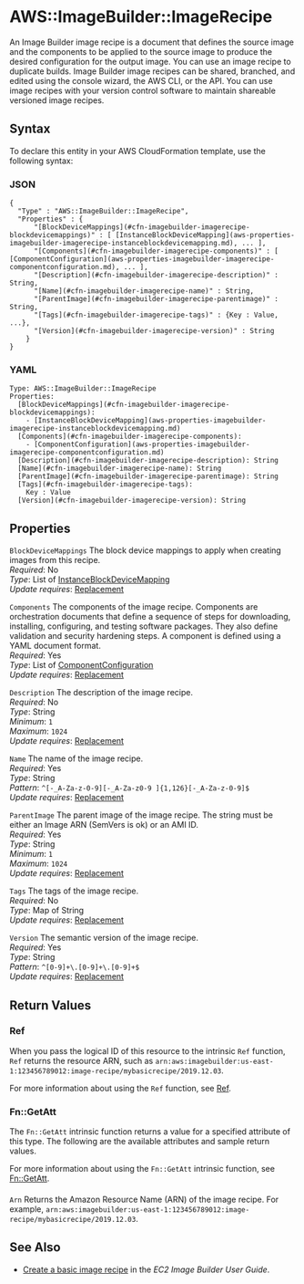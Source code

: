 # AWS::ImageBuilder::ImageRecipe<a name="aws-resource-imagebuilder-imagerecipe"></a>

An Image Builder image recipe is a document that defines the source image and the components to be applied to the source image to produce the desired configuration for the output image\. You can use an image recipe to duplicate builds\. Image Builder image recipes can be shared, branched, and edited using the console wizard, the AWS CLI, or the API\. You can use image recipes with your version control software to maintain shareable versioned image recipes\.

## Syntax<a name="aws-resource-imagebuilder-imagerecipe-syntax"></a>

To declare this entity in your AWS CloudFormation template, use the following syntax:

### JSON<a name="aws-resource-imagebuilder-imagerecipe-syntax.json"></a>

```
{
  "Type" : "AWS::ImageBuilder::ImageRecipe",
  "Properties" : {
      "[BlockDeviceMappings](#cfn-imagebuilder-imagerecipe-blockdevicemappings)" : [ [InstanceBlockDeviceMapping](aws-properties-imagebuilder-imagerecipe-instanceblockdevicemapping.md), ... ],
      "[Components](#cfn-imagebuilder-imagerecipe-components)" : [ [ComponentConfiguration](aws-properties-imagebuilder-imagerecipe-componentconfiguration.md), ... ],
      "[Description](#cfn-imagebuilder-imagerecipe-description)" : String,
      "[Name](#cfn-imagebuilder-imagerecipe-name)" : String,
      "[ParentImage](#cfn-imagebuilder-imagerecipe-parentimage)" : String,
      "[Tags](#cfn-imagebuilder-imagerecipe-tags)" : {Key : Value, ...},
      "[Version](#cfn-imagebuilder-imagerecipe-version)" : String
    }
}
```

### YAML<a name="aws-resource-imagebuilder-imagerecipe-syntax.yaml"></a>

```
Type: AWS::ImageBuilder::ImageRecipe
Properties: 
  [BlockDeviceMappings](#cfn-imagebuilder-imagerecipe-blockdevicemappings): 
    - [InstanceBlockDeviceMapping](aws-properties-imagebuilder-imagerecipe-instanceblockdevicemapping.md)
  [Components](#cfn-imagebuilder-imagerecipe-components): 
    - [ComponentConfiguration](aws-properties-imagebuilder-imagerecipe-componentconfiguration.md)
  [Description](#cfn-imagebuilder-imagerecipe-description): String
  [Name](#cfn-imagebuilder-imagerecipe-name): String
  [ParentImage](#cfn-imagebuilder-imagerecipe-parentimage): String
  [Tags](#cfn-imagebuilder-imagerecipe-tags): 
    Key : Value
  [Version](#cfn-imagebuilder-imagerecipe-version): String
```

## Properties<a name="aws-resource-imagebuilder-imagerecipe-properties"></a>

`BlockDeviceMappings`  <a name="cfn-imagebuilder-imagerecipe-blockdevicemappings"></a>
The block device mappings to apply when creating images from this recipe\.  
*Required*: No  
*Type*: List of [InstanceBlockDeviceMapping](aws-properties-imagebuilder-imagerecipe-instanceblockdevicemapping.md)  
*Update requires*: [Replacement](https://docs.aws.amazon.com/AWSCloudFormation/latest/UserGuide/using-cfn-updating-stacks-update-behaviors.html#update-replacement)

`Components`  <a name="cfn-imagebuilder-imagerecipe-components"></a>
The components of the image recipe\. Components are orchestration documents that define a sequence of steps for downloading, installing, configuring, and testing software packages\. They also define validation and security hardening steps\. A component is defined using a YAML document format\.  
*Required*: Yes  
*Type*: List of [ComponentConfiguration](aws-properties-imagebuilder-imagerecipe-componentconfiguration.md)  
*Update requires*: [Replacement](https://docs.aws.amazon.com/AWSCloudFormation/latest/UserGuide/using-cfn-updating-stacks-update-behaviors.html#update-replacement)

`Description`  <a name="cfn-imagebuilder-imagerecipe-description"></a>
The description of the image recipe\.  
*Required*: No  
*Type*: String  
*Minimum*: `1`  
*Maximum*: `1024`  
*Update requires*: [Replacement](https://docs.aws.amazon.com/AWSCloudFormation/latest/UserGuide/using-cfn-updating-stacks-update-behaviors.html#update-replacement)

`Name`  <a name="cfn-imagebuilder-imagerecipe-name"></a>
The name of the image recipe\.  
*Required*: Yes  
*Type*: String  
*Pattern*: `^[-_A-Za-z-0-9][-_A-Za-z0-9 ]{1,126}[-_A-Za-z-0-9]$`  
*Update requires*: [Replacement](https://docs.aws.amazon.com/AWSCloudFormation/latest/UserGuide/using-cfn-updating-stacks-update-behaviors.html#update-replacement)

`ParentImage`  <a name="cfn-imagebuilder-imagerecipe-parentimage"></a>
The parent image of the image recipe\. The string must be either an Image ARN \(SemVers is ok\) or an AMI ID\.   
*Required*: Yes  
*Type*: String  
*Minimum*: `1`  
*Maximum*: `1024`  
*Update requires*: [Replacement](https://docs.aws.amazon.com/AWSCloudFormation/latest/UserGuide/using-cfn-updating-stacks-update-behaviors.html#update-replacement)

`Tags`  <a name="cfn-imagebuilder-imagerecipe-tags"></a>
The tags of the image recipe\.  
*Required*: No  
*Type*: Map of String  
*Update requires*: [Replacement](https://docs.aws.amazon.com/AWSCloudFormation/latest/UserGuide/using-cfn-updating-stacks-update-behaviors.html#update-replacement)

`Version`  <a name="cfn-imagebuilder-imagerecipe-version"></a>
The semantic version of the image recipe\.  
*Required*: Yes  
*Type*: String  
*Pattern*: `^[0-9]+\.[0-9]+\.[0-9]+$`  
*Update requires*: [Replacement](https://docs.aws.amazon.com/AWSCloudFormation/latest/UserGuide/using-cfn-updating-stacks-update-behaviors.html#update-replacement)

## Return Values<a name="aws-resource-imagebuilder-imagerecipe-return-values"></a>

### Ref<a name="aws-resource-imagebuilder-imagerecipe-return-values-ref"></a>

When you pass the logical ID of this resource to the intrinsic `Ref` function, `Ref` returns the resource ARN, such as `arn:aws:imagebuilder:us-east-1:123456789012:image-recipe/mybasicrecipe/2019.12.03`\.

For more information about using the `Ref` function, see [Ref](https://docs.aws.amazon.com/AWSCloudFormation/latest/UserGuide/intrinsic-function-reference-ref.html)\.

### Fn::GetAtt<a name="aws-resource-imagebuilder-imagerecipe-return-values-fn--getatt"></a>

The `Fn::GetAtt` intrinsic function returns a value for a specified attribute of this type\. The following are the available attributes and sample return values\.

For more information about using the `Fn::GetAtt` intrinsic function, see [Fn::GetAtt](https://docs.aws.amazon.com/AWSCloudFormation/latest/UserGuide/intrinsic-function-reference-getatt.html)\.

#### <a name="aws-resource-imagebuilder-imagerecipe-return-values-fn--getatt-fn--getatt"></a>

`Arn`  <a name="Arn-fn::getatt"></a>
Returns the Amazon Resource Name \(ARN\) of the image recipe\. For example, `arn:aws:imagebuilder:us-east-1:123456789012:image-recipe/mybasicrecipe/2019.12.03`\.

## See Also<a name="aws-resource-imagebuilder-imagerecipe--seealso"></a>
+ [Create a basic image recipe](https://docs.aws.amazon.com/imagebuilder/latest/userguide/managing-image-builder-cli.html#image-builder-cli-create-recipe) in the *EC2 Image Builder User Guide*\.